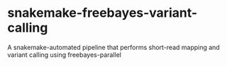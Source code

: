 # snakemake-freebayes-variant-calling
A snakemake-automated pipeline that performs short-read mapping and variant calling using freebayes-parallel
